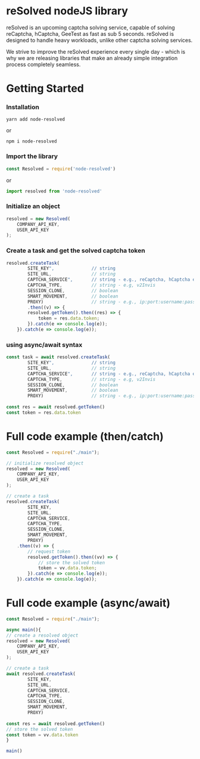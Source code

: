 # reSolved nodeJS library

reSolved is an upcoming captcha solving service, capable of solving reCaptcha, hCaptcha, GeeTest as fast as sub 5 seconds. reSolved is designed to handle heavy workloads, unlike other captcha solving services. 

We strive to improve the reSolved experience every single day - which is why we are releasing libraries that make an already simple integration process completely seamless.


# Getting Started
### Installation
```
yarn add node-resolved
```
or
```
npm i node-resolved
```


### Import the library
```javascript
const Resolved = require('node-resolved')
```
or
```javascript
import resolved from 'node-resolved'
```


### Initialize an object
```javascript
resolved = new Resolved(
    COMPANY_API_KEY,
    USER_API_KEY
);
```


### Create a task and get the solved captcha token
```javascript
resolved.createTask(
        SITE_KEY",              // string
        SITE_URL,               // string
        CAPTCHA_SERVICE",       // string - e.g., reCaptcha, hCaptcha etc
        CAPTCHA_TYPE,           // string - e.g, v2Invis
        SESSION_CLONE,          // boolean
        SMART_MOVEMENT,         // boolean
        PROXY)                  // string - e.g., ip:port:username:password
        .then((v) => {
        resolved.getToken().then((res) => {
            token = res.data.token;
        }).catch(e => console.log(e));
    }).catch(e => console.log(e));
```

### using async/await syntax
```javascript
const task = await resolved.createTask(
        SITE_KEY",              // string
        SITE_URL,               // string
        CAPTCHA_SERVICE",       // string - e.g., reCaptcha, hCaptcha etc
        CAPTCHA_TYPE,           // string - e.g, v2Invis
        SESSION_CLONE,          // boolean
        SMART_MOVEMENT,         // boolean
        PROXY)                  // string - e.g., ip:port:username:password
   
const res = await resolved.getToken()
const token = res.data.token
```


# Full code example (then/catch)
```javascript
const Resolved = require("./main");

// initialize resolved object
resolved = new Resolved(
    COMPANY_API_KEY,
    USER_API_KEY
);

// create a task
resolved.createTask(
        SITE_KEY,
        SITE_URL,
        CAPTCHA_SERVICE,
        CAPTCHA_TYPE,
        SESSION_CLONE,
        SMART_MOVEMENT,
        PROXY)
    .then((v) => {
        // request token
        resolved.getToken().then((vv) => {
            // store the solved token
            token = vv.data.token;
        }).catch(e => console.log(e));
    }).catch(e => console.log(e));
```

# Full code example (async/await)
```javascript
const Resolved = require("./main");

async main(){
// create a resolved object
resolved = new Resolved(
    COMPANY_API_KEY,
    USER_API_KEY
);

// create a task
await resolved.createTask(
        SITE_KEY,
        SITE_URL,
        CAPTCHA_SERVICE,
        CAPTCHA_TYPE,
        SESSION_CLONE,
        SMART_MOVEMENT,
        PROXY)
 
const res = await resolved.getToken()
// store the solved token
const token = vv.data.token
}

main()
```
